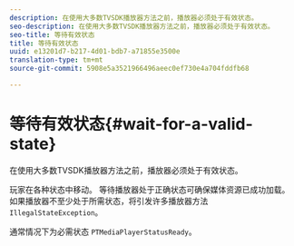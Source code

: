 ```yaml
---
description: 在使用大多数TVSDK播放器方法之前，播放器必须处于有效状态。
seo-description: 在使用大多数TVSDK播放器方法之前，播放器必须处于有效状态。
seo-title: 等待有效状态
title: 等待有效状态
uuid: e13201d7-b217-4d01-bdb7-a71855e3500e
translation-type: tm+mt
source-git-commit: 5908e5a3521966496aeec0ef730e4a704fddfb68

---
```



# 等待有效状态{#wait-for-a-valid-state}

在使用大多数TVSDK播放器方法之前，播放器必须处于有效状态。

玩家在各种状态中移动。 等待播放器处于正确状态可确保媒体资源已成功加载。 如果播放器不至少处于所需状态，将引发许多播放器方法 `IllegalStateException`。

通常情况下为必需状态 `PTMediaPlayerStatusReady`。
